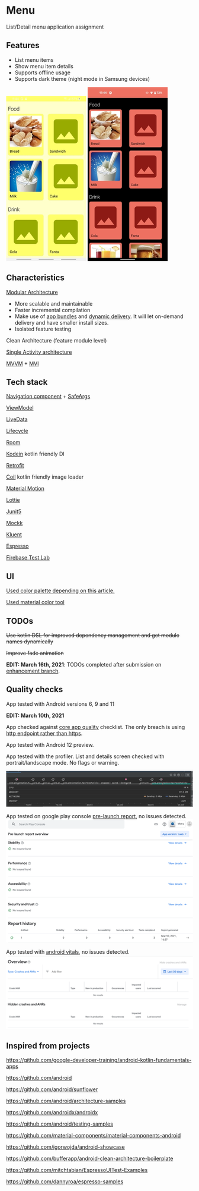 # Menu

List/Detail menu application assignment


## Features

- List menu items
- Show menu item details
- Supports offline usage
- Supports dark theme (night mode in Samsung devices)

![Alt text](https://github.com/togikan/menu/blob/master/light.jpg?raw=true "Light theme") ![Alt text](https://github.com/togikan/menu/blob/master/dark.jpg?raw=true "Dark theme")

## Characteristics

[Modular Architecture](https://www.youtube.com/watch?v=PZBg5DIzNww)
- More scalable and maintainable
- Faster incremental compilation
- Make use of [app bundles](https://developer.android.com/guide/app-bundle) and [dynamic delivery](https://developer.android.com/guide/app-bundle/play-feature-delivery). It will let on-demand delivery and have smaller install sizes.
- Isolated feature testing

Clean Architecture (feature module level)

[Single Activity architecture](https://www.youtube.com/watch?v=2k8x8V77CrU)

[MVVM](https://developer.android.com/jetpack/guide) + [MVI](https://www.raywenderlich.com/817602-mvi-architecture-for-android-tutorial-getting-started)

## Tech stack

[Navigation component](https://developer.android.com/guide/navigation) + [SafeArgs](https://developer.android.com/guide/navigation/navigation-pass-data)

[ViewModel](https://developer.android.com/topic/libraries/architecture/viewmodel)

[LiveData](https://developer.android.com/topic/libraries/architecture/livedata)

[Lifecycle](https://developer.android.com/topic/libraries/architecture/lifecycle)

[Room](https://developer.android.com/jetpack/androidx/releases/room)

[Kodein](https://kodein.org/Kodein-DI/?5.0/android) kotlin friendly DI

[Retrofit](https://square.github.io/retrofit/)

[Coil](https://github.com/coil-kt/coil) kotlin friendly image loader

[Material Motion](https://material.io/develop/android/theming/motion)

[Lottie](https://github.com/airbnb/lottie-android)

[Junit5](https://github.com/mannodermaus/android-junit5)

[Mockk](https://mockk.io/)

[Kluent](https://github.com/MarkusAmshove/Kluent)

[Espresso](https://developer.android.com/training/testing/espresso)

[Firebase Test Lab](https://firebase.google.com/docs/test-lab/android/get-started)

## UI
[Used color palette depending on this article.](https://awgsalesservices.com/2016/04/21/color-psychology-in-food-marketing/#:~:text=Yellow%20and%20orange%20are%20colors,orange%2C%20they%20become%20passionately%20hungry.)

[Used material color tool](https://material.io/resources/color/)

## TODOs
~~Use kotlin DSL for improved dependency management and get module names dynamically~~

~~Improve fade animation~~

**EDIT: March 16th, 2021**: TODOs completed after submission on [enhancement branch](https://github.com/togikan/menu/tree/enhancement).

## Quality checks

App tested with Android versions 6, 9 and 11

**EDIT: March 10th, 2021**

App checked against [core app quality](https://developer.android.com/docs/quality-guidelines/core-app-quality) checklist. The only breach is using [http endpoint rather than https](https://developer.android.com/docs/quality-guidelines/core-app-quality#SC-9).

App tested with Android 12 preview.

App tested with the profiler. List and details screen checked with portrait/landscape mode. No flags or warning.

![Alt text](https://github.com/togikan/menu/blob/master/profiler.png?raw=true "Profiler")

App tested on google play console [pre-launch report](https://support.google.com/googleplay/android-developer/answer/9844487?hl=en), no issues detected.
![Alt text](https://github.com/togikan/menu/blob/master/prelaunch.png?raw=true "Prelaunch")

App tested with [android vitals](https://developer.android.com/topic/performance/vitals), no issues detected.
![Alt text](https://github.com/togikan/menu/blob/master/vitals.png?raw=true "Vitals")

## Inspired from projects

https://github.com/google-developer-training/android-kotlin-fundamentals-apps

https://github.com/android

https://github.com/android/sunflower

https://github.com/android/architecture-samples

https://github.com/androidx/androidx

https://github.com/android/testing-samples

https://github.com/material-components/material-components-android

https://github.com/igorwojda/android-showcase

https://github.com/bufferapp/android-clean-architecture-boilerplate

https://github.com/mitchtabian/EspressoUITest-Examples

https://github.com/dannyroa/espresso-samples
